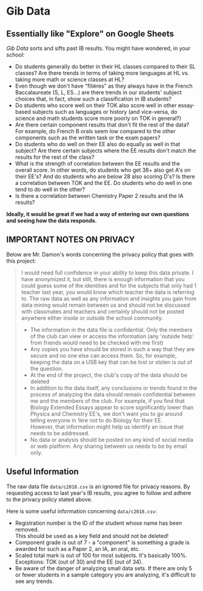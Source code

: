 # Gib Data
## Essentially like "Explore" on Google Sheets

*Gib Data* sorts and sifts past IB results. You might have wondered, in your
school: 

* Do students generally do better in their HL classes compared to their SL 
classes? Are there trends in terms of taking more languages at HL vs. taking 
more math or science classes at HL?
* Even though we don't have "filières" as they always have in the French 
Baccalaureate (S, L, ES...) are there trends in our students' subject choices 
that, in fact, show such a classification in IB students? 
* Do students who score well on their TOK also score well in other essay-based 
subjects such as languages or history (and vice-versa, do science and math 
students score more poorly on TOK in general?)
* Are there certain component results that don't fit the rest of the data? For 
example, do French B orals seem low compared to the other components such as 
the written task or the exam papers? 
* Do students who do well on their EE also do equally as well in that subject? 
Are there certain subjects where the EE results don't match the results for 
the rest of the class?
* What is the strength of correlation between the EE results and the overall score.
In other words, do students who get 38+ also get A's on their EE's? And do 
students who are below 28 also scoring D's? Is there a correlation between
TOK and the EE. Do students who do well in one tend to do well in the other?
* Is there a correlation between Chemistry Paper 2 results and the IA results?

**Ideally, it would be great if we had a way of entering our own questions**
**and seeing how the data responds.**



## IMPORTANT NOTES ON PRIVACY
Below are Mr. Damon's words concerning the privacy policy that goes with this 
project:
> I would need full confidence in your ability to keep this data private. I 
have anonymized it, but still, there is enough information that you could guess 
some of the identities and for the subjects that only had 1 teacher last year, 
you would know which teacher the data is referring to.  The raw data as well as 
any information and  insights you gain from data mining would remain between us 
and should not be discussed with classmates and teachers and certainly should 
not be posted anywhere either inside or outside the school community.
> * The information in the data file is confidential.  Only the members of the 
club can view or access the information (any 'outside help' from friends would 
need to be checked with me first)
> * Any copies you have should be stored in such a way that they are secure and 
no one else can access them.  So, for example, keeping the data on a USB key 
that can be lost or stolen is out of the question. 
> * At the end of the project, the club's copy of the data should be deleted 
> * In addition to the data itself, any conclusions or trends found in the 
process of analyzing the data should remain confidential between me and the 
members of the club.  For example, if you find that Biology Extended Essays 
appear to score significantly lower than Physics and Chemistry EE's, we don't 
want you to go around telling everyone in 1ère not to do Biology for their EE.  
However, that information might help us identify an issue that needs to be 
addressed.  
> * No data or analysis should be posted on any kind of social media or web 
platform.  Any sharing between us needs to be by email only.  

## Useful Information
The raw data file `data/c2018.csv` is an ignored file for privacy reasons. By 
requesting access to last year's IB results, you agree to follow and adhere to 
the privacy policy stated above.

Here is some useful information concerning `data/c2018.csv`:

* Registration number is the ID of the student whose name has been removed.  
This should be used as a key field and should not be deleted!
* Component grade is out of 7 - a "component" is something a grade is awarded 
for such as a Paper 2, an IA, an oral, etc. 
* Scaled total mark is out of 100 for most subjects.  It's basically 100%.  
Exceptions: TOK (out of 30) and the EE (out of 34). 
* Be aware of the danger of analyzing small data sets.  If there are only 5 
or fewer students in a sample category you are analyzing, it's difficult to see 
any trends.
